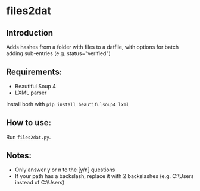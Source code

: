 # files2dat

## Introduction
Adds hashes from a folder with files to a datfile, with options for batch adding sub-entries (e.g. status="verified")

## Requirements:
- Beautiful Soup 4
- LXML parser

Install both with `pip install beautifulsoup4 lxml`

## How to use:
Run `files2dat.py`.

## Notes:
- Only answer y or n to the [y/n] questions
- If your path has a backslash, replace it with 2 backslashes (e.g. C:\\Users instead of C:\Users)
